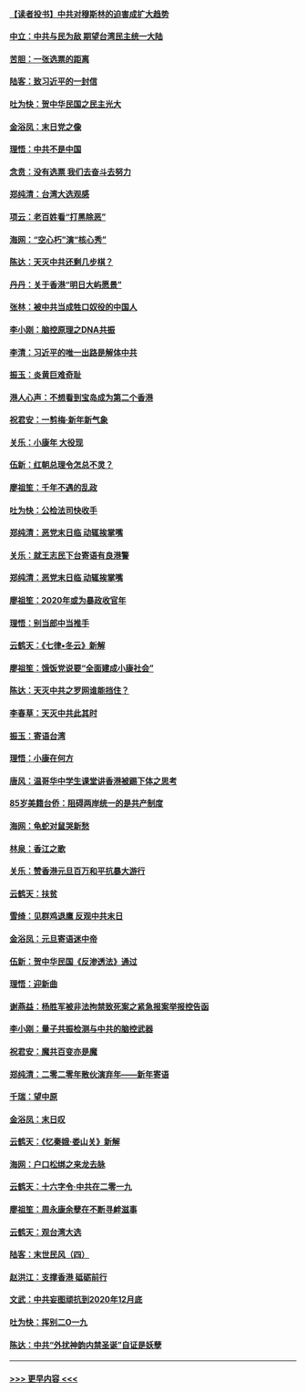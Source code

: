 #### [【读者投书】中共对穆斯林的迫害成扩大趋势](../pages/nsc993/n11791371.md?t=01140922) 
#### [中立：中共与民为敌 期望台湾民主统一大陆](../pages/nsc993/n11790392.md?t=01140922) 
#### [苦胆：一张选票的距离](../pages/nsc993/n11788914.md?t=01140922) 
#### [陆客：致习近平的一封信](../pages/nsc993/n11788867.md?t=01140922) 
#### [吐为快：贺中华民国之民主光大](../pages/nsc993/n11788618.md?t=01140922) 
#### [金浴凤：末日党之像](../pages/nsc993/n11787475.md?t=01140922) 
#### [理悟：中共不是中国](../pages/nsc993/n11787463.md?t=01140922) 
#### [念贲：没有选票  我们去奋斗去努力](../pages/nsc993/n11787398.md?t=01140922) 
#### [郑纯清：台湾大选观感](../pages/nsc993/n11786210.md?t=01140922) 
#### [项云：老百姓看“打黑除恶”](../pages/nsc993/n11785398.md?t=01140922) 
#### [海网：“空心朽”演“核心秀”](../pages/nsc993/n11783874.md?t=01140922) 
#### [陈达：天灭中共还剩几步棋？](../pages/nsc993/n11783719.md?t=01140922) 
#### [丹丹：关于香港“明日大屿愿景”](../pages/nsc993/n11783273.md?t=01140922) 
#### [张林：被中共当成牲口奴役的中国人](../pages/nsc993/n11782397.md?t=01140922) 
#### [李小刚：脑控原理之DNA共振](../pages/nsc993/n11780962.md?t=01140922) 
#### [李清：习近平的唯一出路是解体中共](../pages/nsc993/n11780866.md?t=01140922) 
#### [振玉：炎黄巨难奇耻](../pages/nsc993/n11779632.md?t=01140922) 
#### [港人心声：不想看到宝岛成为第二个香港](../pages/nsc993/n11778817.md?t=01140922) 
#### [祝君安：一剪梅‧新年新气象](../pages/nsc993/n11776340.md?t=01140922) 
#### [关乐：小康年 大役现](../pages/nsc993/n11774213.md?t=01140922) 
#### [伍新：红朝总理令怎总不灵？](../pages/nsc993/n11770813.md?t=01140922) 
#### [廖祖笙：千年不遇的乱政](../pages/nsc993/n11770373.md?t=01140922) 
#### [吐为快：公检法司快收手](../pages/nsc993/n11770359.md?t=01140922) 
#### [郑纯清：恶党末日临 动辄挨掌嘴](../pages/nsc993/n11769912.md?t=01140922) 
#### [关乐：就王志民下台寄语有良港警](../pages/nsc993/n11769903.md?t=01140922) 
#### [郑纯清：恶党末日临 动辄挨掌嘴](../pages/nsc993/n11769356.md?t=01140922) 
#### [廖祖笙：2020年或为暴政收官年](../pages/nsc993/n11768216.md?t=01140922) 
#### [理悟：别当郎中当推手](../pages/nsc993/n11768243.md?t=01140922) 
#### [云鹤天：《七律▪冬云》新解](../pages/nsc993/n11768204.md?t=01140922) 
#### [廖祖笙：饿饭党说要“全面建成小康社会”](../pages/nsc993/n11767482.md?t=01140922) 
#### [陈达：天灭中共之罗网谁能挡住？](../pages/nsc993/n11767465.md?t=01140922) 
#### [李春草：天灭中共此其时](../pages/nsc993/n11767452.md?t=01140922) 
#### [振玉：寄语台湾](../pages/nsc993/n11767432.md?t=01140922) 
#### [理悟：小康在何方](../pages/nsc993/n11767394.md?t=01140922) 
#### [唐风：温哥华中学生课堂讲香港被踢下体之思考](../pages/nsc993/n11766848.md?t=01140922) 
#### [85岁美籍台侨：阻碍两岸统一的是共产制度](../pages/nsc993/n11765043.md?t=01140922) 
#### [海网：龟蛇对鼠哭新愁](../pages/nsc993/n11764895.md?t=01140922) 
#### [林泉：香江之歌](../pages/nsc993/n11764415.md?t=01140922) 
#### [关乐：赞香港元旦百万和平抗暴大游行](../pages/nsc993/n11764382.md?t=01140922) 
#### [云鹤天：扶贫](../pages/nsc993/n11764245.md?t=01140922) 
#### [雪绮：见群鸡退鹰  反观中共末日](../pages/nsc993/n11762112.md?t=01140922) 
#### [金浴凤：元旦寄语迷中帝](../pages/nsc993/n11761788.md?t=01140922) 
#### [伍新：贺中华民国《反渗透法》通过](../pages/nsc993/n11761994.md?t=01140922) 
#### [理悟：迎新曲](../pages/nsc993/n11761152.md?t=01140922) 
#### [谢燕益：杨胜军被非法拘禁致死案之紧急报案举报控告函](../pages/nsc993/n11756134.md?t=01140922) 
#### [李小刚：量子共振检测与中共的脑控武器](../pages/nsc993/n11754518.md?t=01140922) 
#### [祝君安：魔共百变亦是魔](../pages/nsc993/n11754469.md?t=01140922) 
#### [郑纯清：二零二零年散伙演弃年——新年寄语](../pages/nsc993/n11754195.md?t=01140922) 
#### [千瑞：望中原](../pages/nsc993/n11754159.md?t=01140922) 
#### [金浴凤：末日叹](../pages/nsc993/n11752359.md?t=01140922) 
#### [云鹤天：《忆秦娥‧娄山关》新解](../pages/nsc993/n11752348.md?t=01140922) 
#### [海网：户口松绑之来龙去脉](../pages/nsc993/n11752328.md?t=01140922) 
#### [云鹤天：十六字令‧中共在二零一九](../pages/nsc993/n11752305.md?t=01140922) 
#### [廖祖笙：周永康余孽在不断寻衅滋事](../pages/nsc993/n11751013.md?t=01140922) 
#### [云鹤天：观台湾大选](../pages/nsc993/n11751007.md?t=01140922) 
#### [陆客：末世民风（四）](../pages/nsc993/n11749203.md?t=01140922) 
#### [赵洪江：支撑香港 砥砺前行](../pages/nsc993/n11748482.md?t=01140922) 
#### [文武：中共妄图顽抗到2020年12月底](../pages/nsc993/n11748446.md?t=01140922) 
#### [吐为快：挥别二O一九](../pages/nsc993/n11748411.md?t=01140922) 
#### [陈达：中共“外扰神韵内禁圣诞”自证是妖孽](../pages/nsc993/n11748226.md?t=01140922) 

----
#### [ >>> 更早内容 <<< ](../indexes/nsc993-earlier.md)
